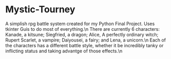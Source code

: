 # Mystic-Tourney
A simplish rpg battle system created for my Python Final Project. Uses tkinter Guis to do most of everything.\n
There are currently 6 characters: Kanade, a kitsune; Siegfried, a dragon; Alice, A perfectly ordinary witch; Rupert Scarlet, a vampire; Daiyousei, a fairy; and Lena, a unicorn.\n
Each of the characters has a different battle style, whether it be incredibly tanky or inflicting status and taking advantge of those effects.\n
